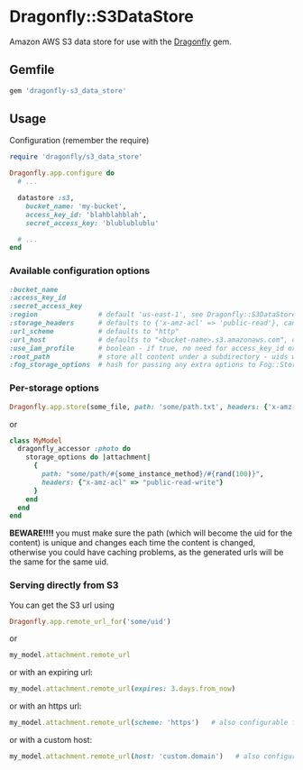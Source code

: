 # Dragonfly::S3DataStore

Amazon AWS S3 data store for use with the [Dragonfly](http://github.com/markevans/dragonfly) gem.

## Gemfile

```ruby
gem 'dragonfly-s3_data_store'
```

## Usage
Configuration (remember the require)

```ruby
require 'dragonfly/s3_data_store'

Dragonfly.app.configure do
  # ...

  datastore :s3,
    bucket_name: 'my-bucket',
    access_key_id: 'blahblahblah',
    secret_access_key: 'blublublublu'

  # ...
end
```

### Available configuration options

```ruby
:bucket_name
:access_key_id
:secret_access_key
:region               # default 'us-east-1', see Dragonfly::S3DataStore::REGIONS for options
:storage_headers      # defaults to {'x-amz-acl' => 'public-read'}, can be overridden per-write - see below
:url_scheme           # defaults to "http"
:url_host             # defaults to "<bucket-name>.s3.amazonaws.com", or "s3.amazonaws.com/<bucket-name>" if not a valid subdomain
:use_iam_profile      # boolean - if true, no need for access_key_id or secret_access_key
:root_path            # store all content under a subdirectory - uids will be relative to this - defaults to nil
:fog_storage_options  # hash for passing any extra options to Fog::Storage.new, e.g. {path_style: true}
```

### Per-storage options
```ruby
Dragonfly.app.store(some_file, path: 'some/path.txt', headers: {'x-amz-acl' => 'public-read-write'})
```

or

```ruby
class MyModel
  dragonfly_accessor :photo do
    storage_options do |attachment|
      {
        path: "some/path/#{some_instance_method}/#{rand(100)}",
        headers: {"x-amz-acl" => "public-read-write"}
      }
    end
  end
end
```

**BEWARE!!!!** you must make sure the path (which will become the uid for the content) is unique and changes each time the content
is changed, otherwise you could have caching problems, as the generated urls will be the same for the same uid.

### Serving directly from S3

You can get the S3 url using

```ruby
Dragonfly.app.remote_url_for('some/uid')
```

or

```ruby
my_model.attachment.remote_url
```

or with an expiring url:

```ruby
my_model.attachment.remote_url(expires: 3.days.from_now)
```

or with an https url:

```ruby
my_model.attachment.remote_url(scheme: 'https')   # also configurable for all urls with 'url_scheme'
```

or with a custom host:

```ruby
my_model.attachment.remote_url(host: 'custom.domain')   # also configurable for all urls with 'url_host'
```
